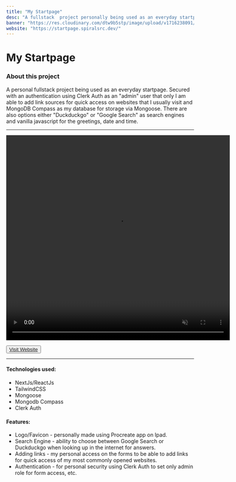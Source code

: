 ```yaml
---
title: "My Startpage"
desc: "A fullstack  project personally being used as an everyday startpage with search engine and link sources."
banner: "https://res.cloudinary.com/dtw9b5stp/image/upload/v1716238091/portfolioassets/z1fjgvnaisozxwfmr7xu.png"
website: "https://startpage.spiralsrc.dev/"
---
```


# My Startpage

### About this project

A personal fullstack project being used as an everyday startpage. Secured with an authentication using Clerk Auth as an "admin" user that only I am able to add link sources for quick access on websites that I usually visit and MongoDB Compass as my database for storage via Mongoose. There are also options either "Duckduckgo" or "Google Search" as search engines and vanilla javascript for the greetings, date and time.

---

<video width="600" height="550" controls muted playsinline playsInline>
    <source src="https://res.cloudinary.com/dtw9b5stp/video/upload/v1716234776/portfolioassets/cfl918nefesy3knqh4qw.mp4" type="video/mp4">
</video>

<button>[Visit Website](https://startpage.spiralsrc.dev/)</button>

<hr/>

#### Technologies used:

- NextJs/ReactJs
- TailwindCSS
- Mongoose
- Mongodb Compass
- Clerk Auth

#### Features:

- Logo/Favicon - personally made using Procreate app on Ipad.
- Search Engine - ability to choose between Google Search or Duckduckgo when looking up in the internet for answers.
- Adding links - my personal access on the forms to be able to add links for quick access of my most commonly opened websites.
- Authentication - for personal security using Clerk Auth to set only admin role for form access, etc.
